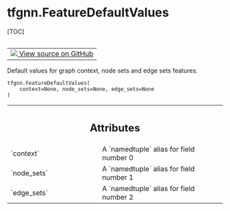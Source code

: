 <!-- lint-g3mark -->

# tfgnn.FeatureDefaultValues

[TOC]

<!-- Insert buttons and diff -->

<table class="tfo-notebook-buttons tfo-api nocontent" align="left">
<td>
  <a target="_blank" href="https://github.com/tensorflow/gnn/tree/master/tensorflow_gnn/graph/preprocessing_common.py#L32-L36">
    <img src="https://www.tensorflow.org/images/GitHub-Mark-32px.png" />
    View source on GitHub
  </a>
</td>
</table>

Default values for graph context, node sets and edge sets features.

<pre class="devsite-click-to-copy prettyprint lang-py tfo-signature-link">
<code>tfgnn.FeatureDefaultValues(
    context=None, node_sets=None, edge_sets=None
)
</code></pre>

<!-- Placeholder for "Used in" -->

<!-- Tabular view -->

 <table class="responsive fixed orange">
<colgroup><col width="214px"><col></colgroup>
<tr><th colspan="2"><h2 class="add-link">Attributes</h2></th></tr>

<tr>
<td>
`context`<a id="context"></a>
</td>
<td>
A `namedtuple` alias for field number 0
</td>
</tr><tr>
<td>
`node_sets`<a id="node_sets"></a>
</td>
<td>
A `namedtuple` alias for field number 1
</td>
</tr><tr>
<td>
`edge_sets`<a id="edge_sets"></a>
</td>
<td>
A `namedtuple` alias for field number 2
</td>
</tr>
</table>
